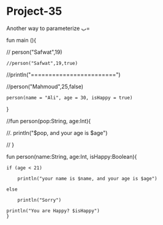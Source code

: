 # Project-35
Another way to parameterize ب=

fun main (){

   // person("Safwat",19)
   
    //person("Safwat",19,true)
    
   //println("========================")
   
   //person("Mahmoud",25,false)
   
    person(name = "Ali", age = 30, isHappy = true)
}

//fun person(pop:String, age:Int){

  //. println("$pop, and your age is $age")
  
//    }

fun person(name:String, age:Int, isHappy:Boolean){

    if (age < 21)
    
        println("your name is $name, and your age is $age")
        
    else
    
        println("Sorry")
       
    println("You are Happy? $isHappy")
    }
